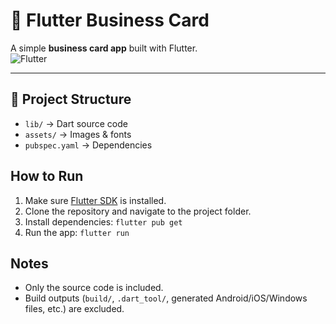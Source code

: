 # 🌟 Flutter Business Card

A simple **business card app** built with Flutter.  
![Flutter](https://img.shields.io/badge/Flutter-02569B?style=for-the-badge&logo=flutter&logoColor=white)

---

## 📂 Project Structure
- `lib/` → Dart source code  
- `assets/` → Images & fonts  
- `pubspec.yaml` → Dependencies  

## How to Run
1. Make sure [Flutter SDK](https://flutter.dev/docs/get-started/install) is installed.  
2. Clone the repository and navigate to the project folder.  
3. Install dependencies: `flutter pub get`  
4. Run the app: `flutter run`  

## Notes
- Only the source code is included.  
- Build outputs (`build/`, `.dart_tool/`, generated Android/iOS/Windows files, etc.) are excluded.
